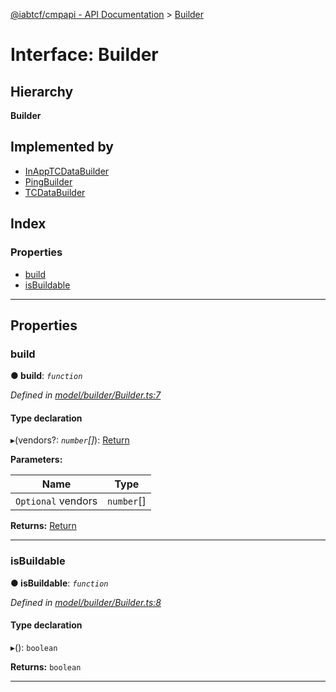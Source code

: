 [@iabtcf/cmpapi - API Documentation](../README.md) > [Builder](../interfaces/builder.md)

# Interface: Builder

## Hierarchy

**Builder**

## Implemented by

* [InAppTCDataBuilder](../classes/inapptcdatabuilder.md)
* [PingBuilder](../classes/pingbuilder.md)
* [TCDataBuilder](../classes/tcdatabuilder.md)

## Index

### Properties

* [build](builder.md#build)
* [isBuildable](builder.md#isbuildable)

---

## Properties

<a id="build"></a>

###  build

**● build**: *`function`*

*Defined in [model/builder/Builder.ts:7](https://github.com/chrispaterson/iabtcf-es/blob/0b97360/modules/cmpapi/src/model/builder/Builder.ts#L7)*

#### Type declaration
▸(vendors?: *`number`[]*): [Return](../classes/return.md)

**Parameters:**

| Name | Type |
| ------ | ------ |
| `Optional` vendors | `number`[] |

**Returns:** [Return](../classes/return.md)

___
<a id="isbuildable"></a>

###  isBuildable

**● isBuildable**: *`function`*

*Defined in [model/builder/Builder.ts:8](https://github.com/chrispaterson/iabtcf-es/blob/0b97360/modules/cmpapi/src/model/builder/Builder.ts#L8)*

#### Type declaration
▸(): `boolean`

**Returns:** `boolean`

___

